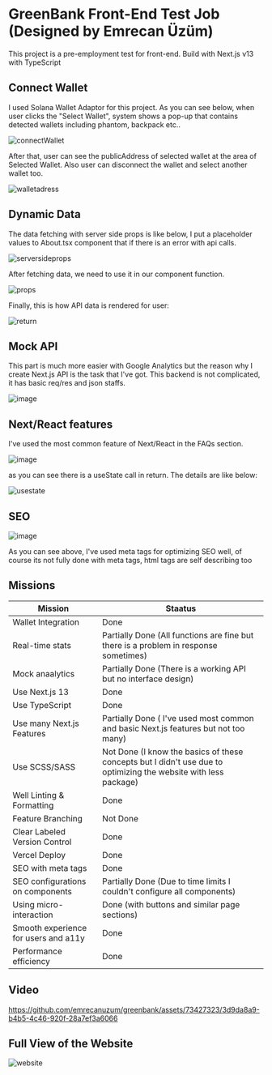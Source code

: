 # GreenBank Front-End Test Job (Designed by Emrecan Üzüm)

This project is a pre-employment test for front-end. Build with Next.js v13 with TypeScript

## Connect Wallet

I used Solana Wallet Adaptor for this project. As you can see below, when user clicks the "Select Wallet", system shows a pop-up that contains detected wallets including phantom, backpack etc..

![connectWallet](https://github.com/emrecanuzum/greenbank/assets/73427323/12ee3733-7f24-4bf9-bc2a-05b9d5cf50c8)

After that, user can see the publicAddress of selected wallet at the area of Selected Wallet. Also user can disconnect the wallet and select another wallet too.

![walletadress](https://github.com/emrecanuzum/greenbank/assets/73427323/8ccb366b-7f01-4df0-869b-30a02762c105)



## Dynamic Data

The data fetching with server side props is like below, I put a placeholder values to About.tsx component that if there is an error with api calls.

![serversideprops](https://github.com/emrecanuzum/greenbank/assets/73427323/d3da39b2-ab1d-4317-a8b1-41c47759e782)

After fetching data, we need to use it in our component function.

![props](https://github.com/emrecanuzum/greenbank/assets/73427323/61384884-f0f6-42ff-b340-41bcc107a8eb)

Finally, this is how API data is rendered for user:

![return](https://github.com/emrecanuzum/greenbank/assets/73427323/ee5bb435-865e-405b-9cc6-1f3e9679c3e1)

## Mock API

This part is much more easier with Google Analytics but the reason why I create Next.js API is the task that I've got.
This backend is not complicated, it has basic req/res and json staffs.

![image](https://github.com/emrecanuzum/greenbank/assets/73427323/032ee375-a602-42e2-bf85-7af7af77e117)

## Next/React features

I've used the most common feature of Next/React in the FAQs section.

![image](https://github.com/emrecanuzum/greenbank/assets/73427323/56aa2cd7-4e03-4d4d-b611-e8acc2ffb582)

as you can see there is a useState call in return. The details are like below:

![usestate](https://github.com/emrecanuzum/greenbank/assets/73427323/edf75a7c-5015-4192-841f-49f976e84b84)

## SEO

![image](https://github.com/emrecanuzum/greenbank/assets/73427323/26368b08-49b9-4aa2-a8e5-c29ec890151d)

As you can see above, I've used meta tags for optimizing SEO well, of course its not fully done with meta tags, html tags are self describing too

## Missions

| Mission | Staatus |
| -- | --|
|Wallet Integration | Done |
|Real-time stats| Partially Done (All functions are fine but there is a problem in response sometimes)|
|Mock anaalytics| Partially Done (There is a working API but no interface design)
|Use Next.js 13 | Done |
|Use TypeScript | Done |
|Use many Next.js Features| Partially Done ( I've used most common and basic Next.js features but not too many)|
|Use SCSS/SASS| Not Done (I know the basics of these concepts but I didn't use due to optimizing the website with less package) |
|Well Linting & Formatting| Done|
|Feature Branching| Not Done|
|Clear Labeled Version Control | Done|
|Vercel Deploy|Done|
|SEO with meta tags | Done |
|SEO configurations on components|Partially Done (Due to time limits I couldn't configure all components)|
|Using micro-interaction| Done (with buttons and similar page sections)|
|Smooth experience for users and a11y| Done|
|Performance efficiency|Done|


## Video

https://github.com/emrecanuzum/greenbank/assets/73427323/3d9da8a9-b4b5-4c46-920f-28a7ef3a6066

## Full View of the Website

![website](https://github.com/emrecanuzum/greenbank/assets/73427323/4af44191-16cf-4b12-9722-bb804c195c74)

